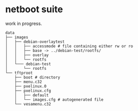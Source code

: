 netboot suite
=============

work in progress.


    data
    ├── images
    │   ├── debian-overlaytest
    │   │   ├── accessmode # file containing either rw or ro
    │   │   ├── base -> ../debian-test/rootfs/
    │   │   ├── overlay
    │   │   └── rootfs
    │   └─── debian-test
    │       └── rootfs
    └── tftproot
        ├── boot # directory
        ├── menu.c32
        ├── pxelinux.0
        ├── pxelinux.cfg
        │   ├── default
        │   └── images.cfg # autogenerated file
        └── vesamenu.c32

